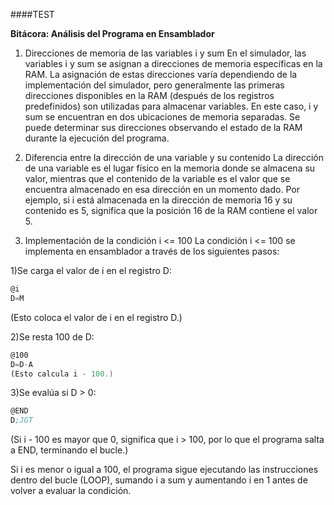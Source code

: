 ####TEST

**Bitácora: Análisis del Programa en Ensamblador**

1. Direcciones de memoria de las variables i y sum
En el simulador, las variables i y sum se asignan a direcciones de memoria específicas en la RAM. La asignación de estas direcciones varía dependiendo de la implementación del simulador, pero generalmente las primeras direcciones disponibles en la RAM (después de los registros predefinidos) son utilizadas para almacenar variables. En este caso, i y sum se encuentran en dos ubicaciones de memoria separadas. Se puede determinar sus direcciones observando el estado de la RAM durante la ejecución del programa.

2. Diferencia entre la dirección de una variable y su contenido
La dirección de una variable es el lugar físico en la memoria donde se almacena su valor, mientras que el contenido de la variable es el valor que se encuentra almacenado en esa dirección en un momento dado. Por ejemplo, si i está almacenada en la dirección de memoria 16 y su contenido es 5, significa que la posición 16 de la RAM contiene el valor 5.

3. Implementación de la condición i <= 100
La condición i <= 100 se implementa en ensamblador a través de los siguientes pasos:

1)Se carga el valor de i en el registro D:

```asm
@i
D=M
```

(Esto coloca el valor de i en el registro D.)

2)Se resta 100 de D:
```asm
@100
D=D-A
(Esto calcula i - 100.)
```
3)Se evalúa si D > 0:
```asm
@END
D;JGT
```
(Si i - 100 es mayor que 0, significa que i > 100, por lo que el programa salta a END, terminando el bucle.)

Si i es menor o igual a 100, el programa sigue ejecutando las instrucciones dentro del bucle (LOOP), sumando i a sum y aumentando i en 1 antes de volver a evaluar la condición.


